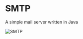 # SMTP
A simple mail server written in Java

![SMTP](https://img.shields.io/badge/SMTP-supported-brightgreen.svg)